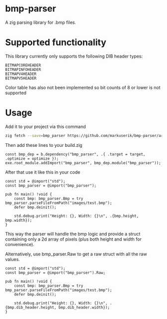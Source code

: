 # bmp-parser

A zig parsing library for .bmp files.

# Supported functionality

This library currently only supports the following DIB header types:
```
BITMAPCOREHEADER 
BITMAPINFOHEADER
BITMAPV4HEADER
BITMAPV5HEADER
```

Color table has also not been implemented so bit counts of 8 or lower is not
supported

# Usage

Add it to your project via this command
```sh
zig fetch --save=bmp_parser https://github.com/markuserik/bmp-parser/archive/0.1.0.tar.gz
```

Then add these lines to your build.zig
```zig
const bmp_dep = b.dependency("bmp_parser", .{ .target = target, .optimize = optimize });
exe.root_module.addImport("bmp_parser", bmp_dep.module("bmp_parser"));
```

After that use it like this in your code
```zig
const std = @import("std");
const bmp_parser = @import("bmp_parser");

pub fn main() !void {
    const bmp: bmp_parser.Bmp = try bmp_parser.parseFileFromPath("images/test.bmp");
    defer bmp.deinit();

    std.debug.print("Height: {}, Width: {}\n", .{bmp.height, bmp.width});
}
```
This way the parser will handle the bmp logic and provide a struct containing only a 2d array of pixels (plus both height and width for convenience).

Alternatively, use bmp_parser.Raw to get a raw struct with all the raw values.
```zig
const std = @import("std");
const bmp_parser = @import("bmp_parser").Raw;

pub fn main() !void {
    const bmp: bmp_parser.Bmp = try bmp_parser.parseFileFromPath("images/test.bmp");
    defer bmp.deinit();

    std.debug.print("Height: {}, Width: {}\n", .{bmp.dib_header.height, bmp.dib_header.width});
}
```
